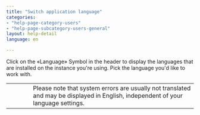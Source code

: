 ```yaml
---
title: "Switch application language"
categories:
- "help-page-category-users"
- "help-page-subcategory-users-general"
layout: help-detail
language: en

---
```


Click on the &laquo;Language&raquo; Symbol in the header to display the languages that are installed on the instance you're using. Pick the language you'd like to work with. 

<div class="alert alert-warning important-info">
  <table>
    <tr>
        <td style="width:3em">
          <div class="important-info-icon">
            <span class="glyphicon glyphicon-exclamation-sign" style="font-size:2em"></span>
          </div>
        </td>
        <td>Please note that system errors are usually not translated and may be displayed in English, independent of your language settings.</td>
    </tr>
  </table>
</div>

